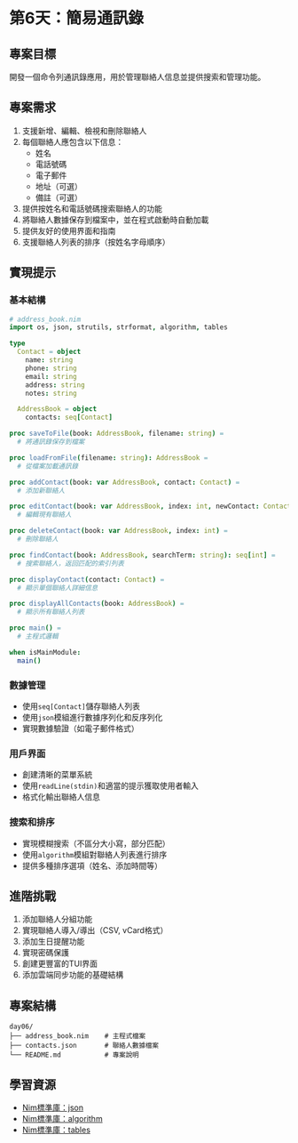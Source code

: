 # 第6天：簡易通訊錄

## 專案目標

開發一個命令列通訊錄應用，用於管理聯絡人信息並提供搜索和管理功能。

## 專案需求

1. 支援新增、編輯、檢視和刪除聯絡人
2. 每個聯絡人應包含以下信息：
   - 姓名
   - 電話號碼
   - 電子郵件
   - 地址（可選）
   - 備註（可選）
3. 提供按姓名和電話號碼搜索聯絡人的功能
4. 將聯絡人數據保存到檔案中，並在程式啟動時自動加載
5. 提供友好的使用界面和指南
6. 支援聯絡人列表的排序（按姓名字母順序）

## 實現提示

### 基本結構
```nim
# address_book.nim
import os, json, strutils, strformat, algorithm, tables

type
  Contact = object
    name: string
    phone: string
    email: string
    address: string
    notes: string

  AddressBook = object
    contacts: seq[Contact]

proc saveToFile(book: AddressBook, filename: string) =
  # 將通訊錄保存到檔案

proc loadFromFile(filename: string): AddressBook =
  # 從檔案加載通訊錄

proc addContact(book: var AddressBook, contact: Contact) =
  # 添加新聯絡人

proc editContact(book: var AddressBook, index: int, newContact: Contact) =
  # 編輯現有聯絡人

proc deleteContact(book: var AddressBook, index: int) =
  # 刪除聯絡人

proc findContact(book: AddressBook, searchTerm: string): seq[int] =
  # 搜索聯絡人，返回匹配的索引列表

proc displayContact(contact: Contact) =
  # 顯示單個聯絡人詳細信息

proc displayAllContacts(book: AddressBook) =
  # 顯示所有聯絡人列表

proc main() =
  # 主程式邏輯

when isMainModule:
  main()
```

### 數據管理
- 使用`seq[Contact]`儲存聯絡人列表
- 使用`json`模組進行數據序列化和反序列化
- 實現數據驗證（如電子郵件格式）

### 用戶界面
- 創建清晰的菜單系統
- 使用`readLine(stdin)`和適當的提示獲取使用者輸入
- 格式化輸出聯絡人信息

### 搜索和排序
- 實現模糊搜索（不區分大小寫，部分匹配）
- 使用`algorithm`模組對聯絡人列表進行排序
- 提供多種排序選項（姓名、添加時間等）

## 進階挑戰

1. 添加聯絡人分組功能
2. 實現聯絡人導入/導出（CSV, vCard格式）
3. 添加生日提醒功能
4. 實現密碼保護
5. 創建更豐富的TUI界面
6. 添加雲端同步功能的基礎結構

## 專案結構

```
day06/
├── address_book.nim    # 主程式檔案
├── contacts.json       # 聯絡人數據檔案
└── README.md           # 專案說明
```

## 學習資源

- [Nim標準庫：json](https://nim-lang.org/docs/json.html)
- [Nim標準庫：algorithm](https://nim-lang.org/docs/algorithm.html)
- [Nim標準庫：tables](https://nim-lang.org/docs/tables.html)
